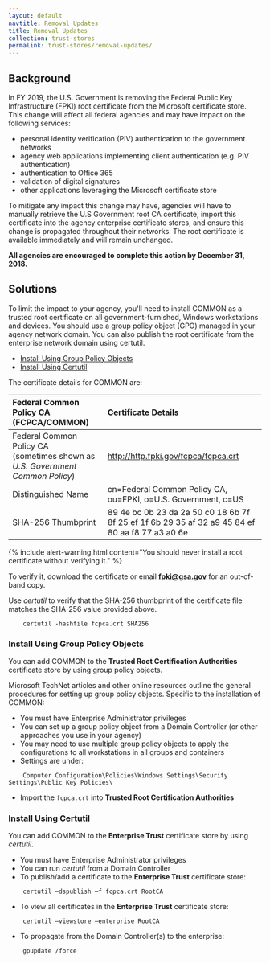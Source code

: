 ```yaml
---
layout: default
navtitle: Removal Updates
title: Removal Updates
collection: trust-stores
permalink: trust-stores/removal-updates/
---
```

## Background 
In FY 2019, the U.S. Government is removing the Federal Public Key Infrastructure (FPKI) root certificate from the Microsoft certificate store. This change will affect all federal agencies and may have impact on the following services: 
- personal identity verification (PIV) authentication to the government networks
- agency web applications implementing client authentication (e.g. PIV authentication)
- authentication to Office 365
- validation of digital signatures
- other applications leveraging the Microsoft certificate store

To mitigate any impact this change may have, agencies will have to manually retrieve the U.S Government root CA certificate, import this certificate into the agency enterprise certificate stores, and ensure this change is propagated throughout their networks. The root certificate is available immediately and will remain unchanged. 

**All agencies are encouraged to complete this action by December 31, 2018.**

## Solutions ##
To limit the impact to your agency, you'll need to install COMMON as a trusted root certificate on all government-furnished, Windows workstations and devices. You should use a group policy object (GPO) managed in your agency network domain. You can also publish the root certificate from the enterprise network domain using certutil. 

- [Install Using Group Policy Objects](#install-using-group-policy-objects)
- [Install Using Certutil](#install-using-certutil)

The certificate details for COMMON are:  

| **Federal Common Policy CA (FCPCA/COMMON)**  | **Certificate Details**                             |
| :--------  | :-------------------------------     |
| Federal Common Policy CA<br>(sometimes shown as _U.S. Government Common Policy_) | http://http.fpki.gov/fcpca/fcpca.crt |
| Distinguished Name | cn=Federal Common Policy CA, ou=FPKI, o=U.S. Government, c=US |
| SHA-256 Thumbprint | 89 4e bc 0b 23 da 2a 50 c0 18 6b 7f 8f 25 ef 1f 6b 29 35 af 32 a9 45 84 ef 80 aa f8 77 a3 a0 6e |

{% include alert-warning.html content="You should never install a root certificate without verifying it." %} 

To verify it, download the certificate or email **fpki@gsa.gov** for an out-of-band copy.

Use _certutil_ to verify that the SHA-256 thumbprint of the certificate file matches the SHA-256 value provided above.

``` 
	certutil -hashfile fcpca.crt SHA256
```



### Install Using Group Policy Objects

You can add COMMON to the **Trusted Root Certification Authorities** certificate store by using group policy objects.

Microsoft TechNet articles and other online resources outline the general procedures for setting up group policy objects. Specific to the installation of COMMON: 

- You must have Enterprise Administrator privileges
- You can set up a group policy object from a Domain Controller (or other approaches you use in your agency)
- You may need to use multiple group policy objects to apply the configurations to all workstations in all groups and containers
- Settings are under:

```
	Computer Configuration\Policies\Windows Settings\Security Settings\Public Key Policies\
```

- Import the `fcpca.crt` into **Trusted Root Certification Authorities**



### Install Using Certutil

You can add COMMON to the **Enterprise Trust** certificate store by using _certutil_.

- You must have Enterprise Administrator privileges
- You can run _certutil_ from a Domain Controller 
- To publish/add a certificate to the **Enterprise Trust** certificate store:

```
	certutil –dspublish –f fcpca.crt RootCA
```

- To view all certificates in the **Enterprise Trust** certificate store:

```
	certutil –viewstore –enterprise RootCA
```

- To propagate from the Domain Controller(s) to the enterprise:

```
	gpupdate /force
```
